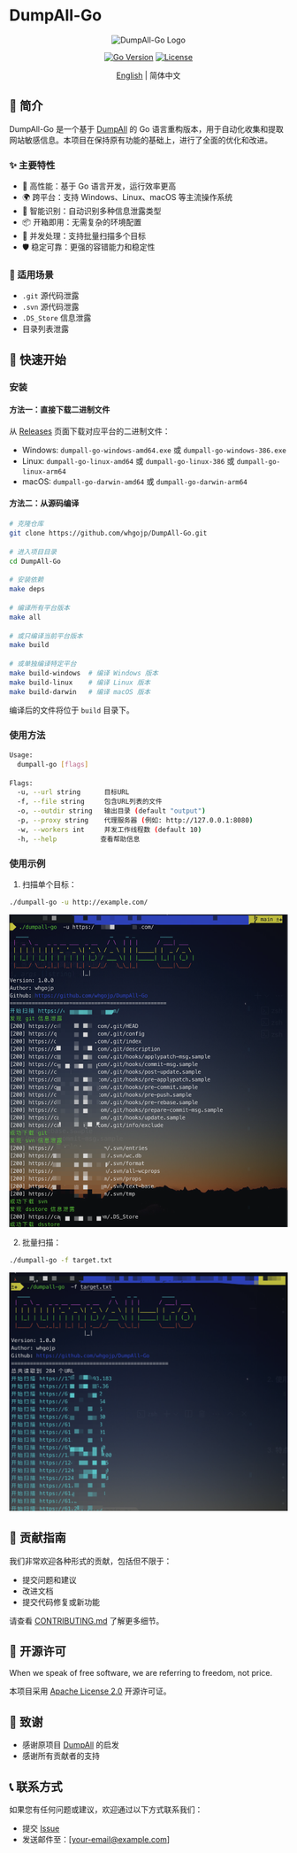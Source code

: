 # DumpAll-Go

<div align="center">

![DumpAll-Go Logo](./pic/logo.png)

[![Go Version](https://img.shields.io/github/go-mod/go-version/whgojp/DumpAll-Go)](https://github.com/whgojp/DumpAll-Go)
[![License](https://img.shields.io/badge/License-Apache%202.0-blue.svg)](LICENSE)

[English](README_EN.md) | 简体中文

</div>

## 📖 简介

DumpAll-Go 是一个基于 [DumpAll](https://github.com/0x727/DumpAll) 的 Go 语言重构版本，用于自动化收集和提取网站敏感信息。本项目在保持原有功能的基础上，进行了全面的优化和改进。

### ✨ 主要特性

- 🚀 高性能：基于 Go 语言开发，运行效率更高
- 🌍 跨平台：支持 Windows、Linux、macOS 等主流操作系统
- 🎯 智能识别：自动识别多种信息泄露类型
- 📦 开箱即用：无需复杂的环境配置
- 🔄 并发处理：支持批量扫描多个目标
- 🛡️ 稳定可靠：更强的容错能力和稳定性

### 🎯 适用场景

- `.git` 源代码泄露
- `.svn` 源代码泄露
- `.DS_Store` 信息泄露
- 目录列表泄露

## 🚀 快速开始

### 安装

#### 方法一：直接下载二进制文件

从 [Releases](https://github.com/whgojp/DumpAll-Go/releases) 页面下载对应平台的二进制文件：

- Windows: `dumpall-go-windows-amd64.exe` 或 `dumpall-go-windows-386.exe`
- Linux: `dumpall-go-linux-amd64` 或 `dumpall-go-linux-386` 或 `dumpall-go-linux-arm64`
- macOS: `dumpall-go-darwin-amd64` 或 `dumpall-go-darwin-arm64`

#### 方法二：从源码编译

```bash
# 克隆仓库
git clone https://github.com/whgojp/DumpAll-Go.git

# 进入项目目录
cd DumpAll-Go

# 安装依赖
make deps

# 编译所有平台版本
make all

# 或只编译当前平台版本
make build

# 或单独编译特定平台
make build-windows  # 编译 Windows 版本
make build-linux    # 编译 Linux 版本
make build-darwin   # 编译 macOS 版本
```

编译后的文件将位于 `build` 目录下。

### 使用方法

```bash
Usage:
  dumpall-go [flags]

Flags:
  -u, --url string      目标URL
  -f, --file string     包含URL列表的文件
  -o, --outdir string   输出目录 (default "output")
  -p, --proxy string    代理服务器 (例如: http://127.0.0.1:8080)
  -w, --workers int     并发工作线程数 (default 10)
  -h, --help           查看帮助信息
```

### 使用示例

1. 扫描单个目标：
```bash
./dumpall-go -u http://example.com/
```

![单个目标扫描](./pic/url.png)

2. 批量扫描：
```bash
./dumpall-go -f target.txt
```

![批量扫描](./pic/file.png)

## 🤝 贡献指南

我们非常欢迎各种形式的贡献，包括但不限于：

- 提交问题和建议
- 改进文档
- 提交代码修复或新功能

请查看 [CONTRIBUTING.md](CONTRIBUTING.md) 了解更多细节。

## 📄 开源许可

When we speak of free software, we are referring to freedom, not price.

本项目采用 [Apache License 2.0](LICENSE) 开源许可证。

## 🙏 致谢

- 感谢原项目 [DumpAll](https://github.com/0x727/DumpAll) 的启发
- 感谢所有贡献者的支持

## 📞 联系方式

如果您有任何问题或建议，欢迎通过以下方式联系我们：

- 提交 [Issue](https://github.com/whgojp/DumpAll-Go/issues)
- 发送邮件至：[your-email@example.com]
